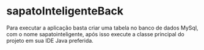 # sapatoInteligenteBack

Para executar a aplicação basta criar uma tabela no banco de dados MySql, com o nome sapatointeligente, após isso
execute a classe principal do projeto em sua IDE Java preferida.
